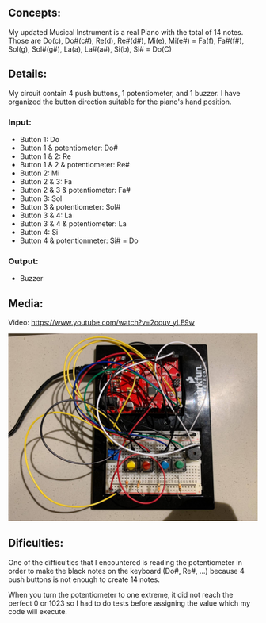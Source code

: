 ## Concepts:
My updated Musical Instrument is a real Piano with the total of 14 notes. Those are Do(c), Do#(c#), Re(d), Re#(d#), Mi(e), Mi(e#) = Fa(f), Fa#(f#), Sol(g), Sol#(g#), La(a), La#(a#), Si(b), Si# = Do(C)

## Details: 
My circuit contain 4 push buttons, 1 potentiometer, and 1 buzzer. 
I have organized the button direction suitable for the piano's hand position. 

### Input: 
- Button 1: Do 
- Button 1 & potentiometer: Do#
- Button 1 & 2: Re
- Button 1 & 2 & potentiometer: Re#
- Button 2: Mi 
- Button 2 & 3: Fa
- Button 2 & 3 & potentiometer: Fa#
- Button 3: Sol
- Button 3 & potentiometer: Sol#
- Button 3 & 4: La
- Button 3 & 4 & potentiometer: La
- Button 4: Si 
- Button 4 & potentionmeter: Si# = Do 

### Output:
- Buzzer

## Media: 

Video: https://www.youtube.com/watch?v=2oouv_yLE9w

![](104884724_3115256061853395_836413844354909050_n.jpg)

## Dificulties:
One of the difficulties that I encountered is reading the potentiometer in order to make the black notes on the keyboard (Do#, Re#, ...) because 4 push buttons is not enough to create 14 notes. 

When you turn the potentiometer to one extreme, it did not reach the perfect 0 or 1023 so I had to do tests before assigning the value which my code will execute. 

 
